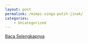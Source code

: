 ```yaml
---
layout: post
permalink: /mimpi-singa-putih-jinak/
categories:
    - Uncategorized
---
```


[Baca Selengkapnya](/08)